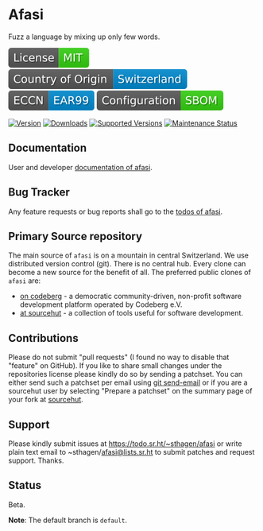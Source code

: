 # Afasi

Fuzz a language by mixing up only few words.

[![License](docs/badges/license-spdx-mit.svg)](https://git.sr.ht/~sthagen/afasi/tree/default/item/LICENSE)
[![Country of Origin](docs/badges/country-of-origin-name-switzerland-neutral.svg)](https://git.sr.ht/~sthagen/afasi/tree/default/item/COUNTRY-OF-ORIGIN)
[![Export Classification Control Number (ECCN)](docs/badges/export-control-classification-number_eccn-ear99-neutral.svg)](https://git.sr.ht/~sthagen/afasi/tree/default/item/EXPORT-CONTROL-CLASSIFICATION-NUMBER)
[![Configuration](docs/badges/configuration-sbom.svg)](https://git.sr.ht/~sthagen/afasi/tree/default/item/docs/third-party/README.md)

[![Version](https://img.shields.io/pypi/v/afasi.svg?style=flat)](https://pypi.python.org/pypi/afasi/)
[![Downloads](https://static.pepy.tech/badge/afasi/month)](https://pepy.tech/project/afasi)
[![Supported Versions](https://img.shields.io/pypi/pyversions/afasi.svg?style=flat)](https://pypi.python.org/pypi/afasi/)
[![Maintenance Status](https://img.shields.io/github/commit-activity/y/sthagen/afasi.svg?style=flat)](https://git.sr.ht/~sthagen/afasi/log)

## Documentation

User and developer [documentation of afasi](https://codes.dilettant.life/docs/afasi).

## Bug Tracker

Any feature requests or bug reports shall go to the [todos of afasi](https://todo.sr.ht/~sthagen/afasi).

## Primary Source repository

The main source of `afasi` is on a mountain in central Switzerland.
We use distributed version control (git).
There is no central hub.
Every clone can become a new source for the benefit of all.
The preferred public clones of `afasi` are:

* [on codeberg](https://codeberg.org/sthagen/afasi) - a democratic community-driven, non-profit software development platform operated by Codeberg e.V.
* [at sourcehut](https://git.sr.ht/~sthagen/afasi) - a collection of tools useful for software development.

## Contributions

Please do not submit "pull requests" (I found no way to disable that "feature" on GitHub).
If you like to share small changes under the repositories license please kindly do so by sending a patchset.
You can either send such a patchset per email using [git send-email](https://git-send-email.io) or
if you are a sourcehut user by selecting "Prepare a patchset" on the summary page of your fork at [sourcehut](https://git.sr.ht/).

## Support

Please kindly submit issues at https://todo.sr.ht/~sthagen/afasi or write plain text email to ~sthagen/afasi@lists.sr.ht to submit patches and request support. Thanks.

## Status

Beta.

**Note**: The default branch is `default`.
